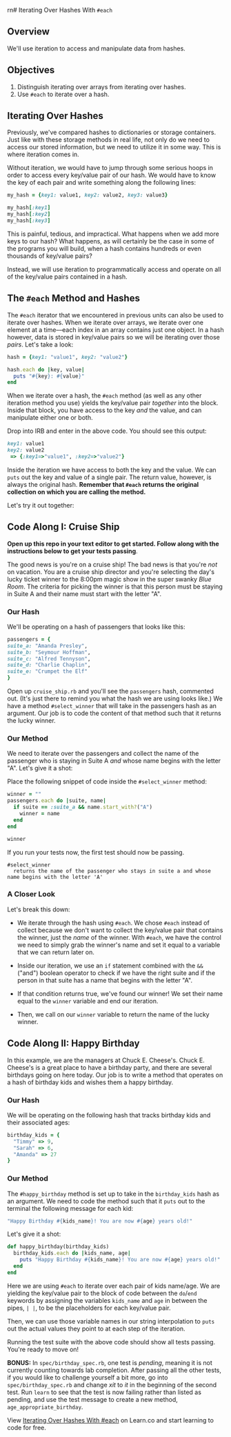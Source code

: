 rn# Iterating Over Hashes With `#each`

## Overview

We'll use iteration to access and manipulate data from hashes.

## Objectives

1. Distinguish iterating over arrays from iterating over hashes.
1. Use `#each` to iterate over a hash.

## Iterating Over Hashes

Previously, we've compared hashes to dictionaries or storage containers. Just
like with these storage methods in real life, not only do we need to access our
stored information, but we need to utilize it in some way. This is where
iteration comes in.

Without iteration, we would have to jump through some serious hoops in order to
access every key/value pair of our hash. We would have to know the key of each
pair and write something along the following lines:

```ruby
my_hash = {key1: value1, key2: value2, key3: value3}

my_hash[:key1]
my_hash[:key2]
my_hash[:key3]
```

This is painful, tedious, and impractical. What happens when we add more keys to
our hash? What happens, as will certainly be the case in some of the programs
you will build, when a hash contains hundreds or even thousands of key/value
pairs?

Instead, we will use iteration to programmatically access and operate on all of
the key/value pairs contained in a hash.

## The `#each` Method and Hashes

The `#each` iterator that we encountered in previous units can also be used to
iterate over hashes. When we iterate over arrays, we iterate over one element at
a time––each index in an array contains just one object. In a hash however, data
is stored in key/value pairs so we will be iterating over those _pairs_. Let's
take a look:

```ruby
hash = {key1: "value1", key2: "value2"}

hash.each do |key, value|
  puts "#{key}: #{value}"
end
```

When we iterate over a hash, the `#each` method (as well as any other iteration
method you use) yields the key/value pair _together_ into the block. Inside that
block, you have access to the key _and_ the value, and can manipulate either one
or both.

Drop into IRB and enter in the above code. You should see this output:

```ruby
key1: value1
key2: value2
 => {:key1=>"value1", :key2=>"value2"}
```

Inside the iteration we have access to both the key and the value. We can `puts`
out the key and value of a single pair. The return value, however, is always the
original hash. **Remember that `#each` returns the original collection on which
you are calling the method.**

Let's try it out together:

## Code Along I: Cruise Ship

**Open up this repo in your text editor to get started. Follow along with the instructions below to get your tests passing**.

The good news is you're on a cruise ship! The bad news is that you're _not_ on
vacation. You are a cruise ship director and you're selecting the day's lucky
ticket winner to the 8:00pm magic show in the super swanky _Blue Room_. The
criteria for picking the winner is that this person must be staying in Suite A
and their name must start with the letter "A".

### Our Hash

We'll be operating on a hash of passengers that looks like this:

```ruby
passengers = {
suite_a: "Amanda Presley",
suite_b: "Seymour Hoffman",
suite_c: "Alfred Tennyson",
suite_d: "Charlie Chaplin",
suite_e: "Crumpet the Elf"
}
```

Open up `cruise_ship.rb` and you'll see the `passengers` hash, commented out.
(It's just there to remind you what the hash we are using looks like.) We have a
method `#select_winner` that will take in the passengers hash as an argument.
Our job is to code the content of that method such that it returns the lucky
winner.

### Our Method

We need to iterate over the passengers and collect the name of the passenger who
is staying in Suite A _and_ whose name begins with the letter "A". Let's give it
a shot:

Place the following snippet of code inside the `#select_winner` method:

```ruby
winner = ""
passengers.each do |suite, name|
  if suite == :suite_a && name.start_with?("A")
    winner = name
  end
end

winner
```

If you run your tests now, the first test should now be passing.

```text
#select_winner
  returns the name of the passenger who stays in suite a and whose name begins with the letter 'A'
```

### A Closer Look

Let's break this down:

- We iterate through the hash using `#each`. We chose `#each` instead of collect
  because we don't want to collect the key/value pair that contains the winner,
  just the _name_ of the winner. With `#each`, we have the control we need to
  simply grab the winner's name and set it equal to a variable that we can return
  later on.

- Inside our iteration, we use an `if` statement combined with the `&&` ("and")
  boolean operator to check if we have the right suite and if the person in that
  suite has a name that begins with the letter "A".

- If that condition returns true, we've found our winner! We set their name equal
  to the `winner` variable and end our iteration.

- Then, we call on our `winner` variable to return the name of the lucky winner.

## Code Along II: Happy Birthday

In this example, we are the managers at Chuck E. Cheese's. Chuck E. Cheese's is
a great place to have a birthday party, and there are several birthdays going on
here today. Our job is to write a method that operates on a hash of birthday
kids and wishes them a happy birthday.

### Our Hash

We will be operating on the following hash that tracks birthday kids and their
associated ages:

```ruby
birthday_kids = {
  "Timmy" => 9,
  "Sarah" => 6,
  "Amanda" => 27
}
```

### Our Method

The `#happy_birthday` method is set up to take in the `birthday_kids` hash as an
argument. We need to code the method such that it `puts` out to the terminal the
following message for each kid:

```ruby
"Happy Birthday #{kids_name}! You are now #{age} years old!"
```

Let's give it a shot:

```ruby
def happy_birthday(birthday_kids)
  birthday_kids.each do |kids_name, age|
    puts "Happy Birthday #{kids_name}! You are now #{age} years old!"
  end
end
```

Here we are using `#each` to iterate over each pair of kids name/age. We are
yielding the key/value pair to the block of code between the `do`/`end` keywords
by assigning the variables `kids_name` and `age` in between the pipes, `| |`, to
be the placeholders for each key/value pair.

Then, we can use those variable names in our string interpolation to `puts` out
the actual values they point to at each step of the iteration.

Running the test suite with the above code should show all tests passing. You're
ready to move on!

**BONUS:** In `spec/birthday_spec.rb`, one test is _pending_, meaning it is not
currently counting towards lab completion. After passing all the other tests, if
you would like to challenge yourself a bit more, go into `spec/birthday_spec.rb`
and change _xit_ to _it_ in the beginning of the second test. Run `learn` to see
that the test is now failing rather than listed as pending, and use the test
message to create a new method, `age_appropriate_birthday`.

<p data-visibility='hidden'>View <a href='https://learn.co/lessons/hash-iteration' title='Iterating Over Hashes With #each'>Iterating Over Hashes With #each</a> on Learn.co and start learning to code for free.</p>
